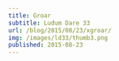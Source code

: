 ```yaml
---
title: Groar
subtitle: Ludum Dare 33
url: /blog/2015/08/23/xgroar/
img: /images/ld33/thumb3.png
published: 2015-08-23
---
```


